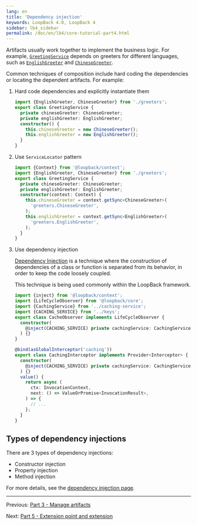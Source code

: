 ```yaml
---
lang: en
title: 'Dependency injection'
keywords: LoopBack 4.0, LoopBack 4
sidebar: lb4_sidebar
permalink: /doc/en/lb4/core-tutorial-part4.html
---
```


Artifacts usually work together to implement the business logic. For example,
[`GreetingService`](https://github.com/strongloop/loopback-next/blob/master/examples/greeter-extension/src/greeting-service.ts)
depends on greeters for different languages, such as
[`EnglishGreeter`](https://github.com/strongloop/loopback-next/blob/master/examples/greeter-extension/src/greeters/greeter-en.ts)
and
[`ChineseGreeter`](https://github.com/strongloop/loopback-next/blob/master/examples/greeter-extension/src/greeters/greeter-cn.ts).

Common techniques of composition include hard coding the dependencies or
locating the dependent artifacts. For example:

1. Hard code dependencies and explicitly instantiate them

   ```ts
   import {EnglishGreeter, ChineseGreeter} from './greeters';
   export class GreetingService {
     private chineseGreeter: ChineseGreeter;
     private englishGreeter: EnglishGreeter;
     constructor() {
       this.chineseGreeter = new ChineseGreeter();
       this.englishGreeter = new EnglishGreeter();
     }
   }
   ```

2. Use `ServiceLocator` pattern

   ```ts
   import {Context} from '@loopback/context';
   import {EnglishGreeter, ChineseGreeter} from './greeters';
   export class GreetingService {
     private chineseGreeter: ChineseGreeter;
     private englishGreeter: EnglishGreeter;
     constructor(context: Context) {
       this.chineseGreeter = context.getSync<ChineseGreeter>(
         'greeters.ChineseGreeter',
       );
       this.englishGreeter = context.getSync<EnglishGreeter>(
         'greeters.EnglishGreeter',
       );
     }
   }
   ```

3. Use dependency injection

   [Dependency Injection](https://en.wikipedia.org/wiki/Dependency_injection) is
   a technique where the construction of dependencies of a class or function is
   separated from its behavior, in order to keep the code loosely coupled.

   This technique is being used commonly within the LoopBack framework.

   ```ts
   import {inject} from '@loopback/context';
   import {LifeCycleObserver} from '@loopback/core';
   import {CachingService} from '../caching-service';
   import {CACHING_SERVICE} from '../keys';
   export class CacheObserver implements LifeCycleObserver {
     constructor(
       @inject(CACHING_SERVICE) private cachingService: CachingService,
     ) {}
   }
   ```

   ```ts
   @bind(asGlobalInterceptor('caching'))
   export class CachingInterceptor implements Provider<Interceptor> {
     constructor(
       @inject(CACHING_SERVICE) private cachingService: CachingService,
     ) {}
     value() {
       return async (
         ctx: InvocationContext,
         next: () => ValueOrPromise<InvocationResult>,
       ) => {
         // ...
       };
     }
   }
   ```

## Types of dependency injections

There are 3 types of dependency injections:

- Constructor injection
- Property injection
- Method injection

For more details, see the
[dependency injection page](https://loopback.io/doc/en/lb4/Dependency-injection.html#flavors-of-dependency-injection).

---

Previous: [Part 3 - Manage artifacts](./3-context-in-action.md)

Next: [Part 5 - Extension point and extension](./5-extension-point-extension.md)
